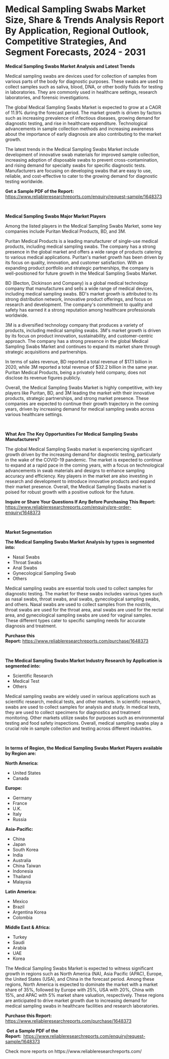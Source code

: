 <p><h1>Medical Sampling Swabs Market Size, Share & Trends Analysis Report By Application, Regional Outlook, Competitive Strategies, And Segment Forecasts, 2024 - 2031</h1></p><p><strong>Medical Sampling Swabs Market Analysis and Latest Trends</strong></p>
<p><p>Medical sampling swabs are devices used for collection of samples from various parts of the body for diagnostic purposes. These swabs are used to collect samples such as saliva, blood, DNA, or other bodily fluids for testing in laboratories. They are commonly used in healthcare settings, research laboratories, and forensic investigations.</p><p>The global Medical Sampling Swabs Market is expected to grow at a CAGR of 11.9% during the forecast period. The market growth is driven by factors such as increasing prevalence of infectious diseases, growing demand for diagnostic testing, and rise in healthcare expenditure. Technological advancements in sample collection methods and increasing awareness about the importance of early diagnosis are also contributing to the market growth.</p><p>The latest trends in the Medical Sampling Swabs Market include development of innovative swab materials for improved sample collection, increasing adoption of disposable swabs to prevent cross-contamination, and rising demand for specialty swabs for specific diagnostic tests. Manufacturers are focusing on developing swabs that are easy to use, reliable, and cost-effective to cater to the growing demand for diagnostic testing worldwide.</p></p>
<p><strong>Get a Sample PDF of the Report:&nbsp;</strong> <a href="https://www.reliableresearchreports.com/enquiry/request-sample/1648373">https://www.reliableresearchreports.com/enquiry/request-sample/1648373</a></p>
<p>&nbsp;</p>
<p><strong>Medical Sampling Swabs Major Market Players</strong></p>
<p><p>Among the listed players in the Medical Sampling Swabs Market, some key companies include Puritan Medical Products, BD, and 3M.</p><p>Puritan Medical Products is a leading manufacturer of single-use medical products, including medical sampling swabs. The company has a strong presence in the global market and offers a wide range of products catering to various medical applications. Puritan's market growth has been driven by its focus on quality, innovation, and customer satisfaction. With an expanding product portfolio and strategic partnerships, the company is well-positioned for future growth in the Medical Sampling Swabs Market.</p><p>BD (Becton, Dickinson and Company) is a global medical technology company that manufactures and sells a wide range of medical devices, including medical sampling swabs. BD's market growth is attributed to its strong distribution network, innovative product offerings, and focus on research and development. The company's commitment to quality and safety has earned it a strong reputation among healthcare professionals worldwide.</p><p>3M is a diversified technology company that produces a variety of products, including medical sampling swabs. 3M's market growth is driven by its focus on product innovation, sustainability, and customer-centric approach. The company has a strong presence in the global Medical Sampling Swabs Market and continues to expand its market share through strategic acquisitions and partnerships.</p><p>In terms of sales revenue, BD reported a total revenue of $17.1 billion in 2020, while 3M reported a total revenue of $32.2 billion in the same year. Puritan Medical Products, being a privately held company, does not disclose its revenue figures publicly.</p><p>Overall, the Medical Sampling Swabs Market is highly competitive, with key players like Puritan, BD, and 3M leading the market with their innovative products, strategic partnerships, and strong market presence. These companies are expected to continue their growth trajectory in the coming years, driven by increasing demand for medical sampling swabs across various healthcare settings.</p></p>
<p>&nbsp;</p>
<p><strong>What Are The Key Opportunities For Medical Sampling Swabs Manufacturers?</strong></p>
<p><p>The global Medical Sampling Swabs market is experiencing significant growth driven by the increasing demand for diagnostic testing, particularly in the wake of the COVID-19 pandemic. The market is expected to continue to expand at a rapid pace in the coming years, with a focus on technological advancements in swab materials and designs to enhance sampling accuracy and efficiency. Key players in the market are also investing in research and development to introduce innovative products and expand their market presence. Overall, the Medical Sampling Swabs market is poised for robust growth with a positive outlook for the future.</p></p>
<p><strong>Inquire or Share Your Questions If Any Before Purchasing This Report:</strong> <a href="https://www.reliableresearchreports.com/enquiry/pre-order-enquiry/1648373">https://www.reliableresearchreports.com/enquiry/pre-order-enquiry/1648373</a></p>
<p>&nbsp;</p>
<p><strong>Market Segmentation</strong></p>
<p><strong>The Medical Sampling Swabs Market Analysis by types is segmented into:</strong></p>
<p><ul><li>Nasal Swabs</li><li>Throat Swabs</li><li>Anal Swabs</li><li>Gynecological Sampling Swab</li><li>Others</li></ul></p>
<p><p>Medical sampling swabs are essential tools used to collect samples for diagnostic testing. The market for these swabs includes various types such as nasal swabs, throat swabs, anal swabs, gynecological sampling swabs, and others. Nasal swabs are used to collect samples from the nostrils, throat swabs are used for the throat area, anal swabs are used for the rectal area, and gynecological sampling swabs are used for vaginal samples. These different types cater to specific sampling needs for accurate diagnosis and treatment.</p></p>
<p><strong>Purchase this Report:&nbsp;</strong><a href="https://www.reliableresearchreports.com/purchase/1648373">https://www.reliableresearchreports.com/purchase/1648373</a></p>
<p>&nbsp;</p>
<p><strong>The Medical Sampling Swabs Market Industry Research by Application is segmented into:</strong></p>
<p><ul><li>Scientific Research</li><li>Medical Test</li><li>Others</li></ul></p>
<p><p>Medical sampling swabs are widely used in various applications such as scientific research, medical tests, and other markets. In scientific research, swabs are used to collect samples for analysis and study. In medical tests, they are used to collect specimens for diagnostics and treatment monitoring. Other markets utilize swabs for purposes such as environmental testing and food safety inspections. Overall, medical sampling swabs play a crucial role in sample collection and testing across different industries.</p></p>
<p>&nbsp;</p>
<p><strong>In terms of Region, the Medical Sampling Swabs Market Players available by Region are:</strong></p>
<p>
    <p> <strong> North America: </strong>
        <ul>
            <li>United States</li>
            <li>Canada</li>
        </ul>
        </p> 
    <p> <strong> Europe: </strong>
        <ul>
            <li>Germany</li>
            <li>France</li>
            <li>U.K.</li>
            <li>Italy</li>
            <li>Russia</li>
        </ul>
        </p> 
    <p> <strong> Asia-Pacific: </strong>
        <ul>
            <li>China</li>
            <li>Japan</li>
            <li>South Korea</li>
            <li>India</li>
            <li>Australia</li>
            <li>China Taiwan</li>
            <li>Indonesia</li>
            <li>Thailand</li>
            <li>Malaysia</li>
        </ul>
        </p> 
    <p> <strong> Latin America: </strong>
        <ul>
            <li>Mexico</li>
            <li>Brazil</li>
            <li>Argentina Korea</li>
            <li>Colombia</li>
        </ul>
        </p> 
    <p> <strong> Middle East & Africa: </strong>
        <ul>
            <li>Turkey</li>
            <li>Saudi</li>
            <li>Arabia</li>
            <li>UAE</li>
            <li>Korea</li>
        </ul>
    </p>
    </p>
<p><p>The Medical Sampling Swabs Market is expected to witness significant growth in regions such as North America (NA), Asia Pacific (APAC), Europe, the United States (USA), and China in the forecast period. Among these regions, North America is expected to dominate the market with a market share of 35%, followed by Europe with 25%, USA with 20%, China with 15%, and APAC with 5% market share valuation, respectively. These regions are anticipated to drive market growth due to increasing demand for medical sampling swabs in healthcare facilities and research laboratories.</p></p>
<p><strong>Purchase this Report: </strong><a href="https://www.reliableresearchreports.com/purchase/1648373">https://www.reliableresearchreports.com/purchase/1648373</a></p>
<p>&nbsp;<strong>Get a Sample PDF of the Report:&nbsp;&nbsp;</strong><a href="https://www.reliableresearchreports.com/enquiry/request-sample/1648373">https://www.reliableresearchreports.com/enquiry/request-sample/1648373</a></p>
<p><strong></strong></p>
<p>Check more reports on https://www.reliableresearchreports.com/</p>